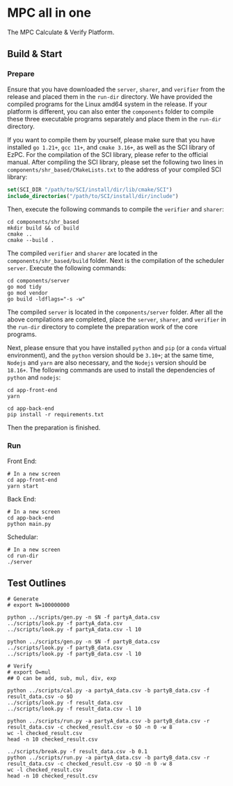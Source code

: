 # MPC all in one

The MPC Calculate & Verify Platform.

## Build & Start

### Prepare

Ensure that you have downloaded the `server`, `sharer`, and `verifier` from the release and placed them in the `run-dir` directory. We have provided the compiled programs for the Linux amd64 system in the release. If your platform is different, you can also enter the `components` folder to compile these three executable programs separately and place them in the `run-dir` directory.

If you want to compile them by yourself, please make sure that you have installed `go 1.21+`, `gcc 11+`, and `cmake 3.16+`, as well as the SCI library of EzPC. For the compilation of the SCI library, please refer to the official manual. After compiling the SCI library, please set the following two lines in `components/shr_based/CMakeLists.txt` to the address of your compiled SCI library:
```cmake
set(SCI_DIR "/path/to/SCI/install/dir/lib/cmake/SCI")
include_directories("/path/to/SCI/install/dir/include")
```
Then, execute the following commands to compile the `verifier` and `sharer`:
```shell
cd components/shr_based
mkdir build && cd build
cmake ..
cmake --build .
```
The compiled `verifier` and `sharer` are located in the `components/shr_based/build` folder. Next is the compilation of the scheduler `server`. Execute the following commands:
```shell
cd components/server
go mod tidy
go mod vendor
go build -ldflags="-s -w"
```
The compiled `server` is located in the `components/server` folder. After all the above compilations are completed, place the `server`, `sharer`, and `verifier` in the `run-dir` directory to complete the preparation work of the core programs.

Next, please ensure that you have installed `python` and `pip` (or a `conda` virtual environment), and the `python` version should be `3.10+`; at the same time, `Nodejs` and `yarn` are also necessary, and the `Nodejs` version should be `18.16+`. The following commands are used to install the dependencies of `python` and `nodejs`:
```shell
cd app-front-end
yarn

cd app-back-end
pip install -r requirements.txt
```
Then the preparation is finished.

### Run

Front End:

```shell
# In a new screen
cd app-front-end
yarn start
```

Back End:

```shell
# In a new screen
cd app-back-end
python main.py
```

Schedular:

```shell
# In a new screen
cd run-dir
./server
```

## Test Outlines

```shell
# Generate
# export N=100000000

python ../scripts/gen.py -n $N -f partyA_data.csv
../scripts/look.py -f partyA_data.csv
../scripts/look.py -f partyA_data.csv -l 10

python ../scripts/gen.py -n $N -f partyB_data.csv
../scripts/look.py -f partyB_data.csv
../scripts/look.py -f partyB_data.csv -l 10

# Verify
# export O=mul
## O can be add, sub, mul, div, exp

python ../scripts/cal.py -a partyA_data.csv -b partyB_data.csv -f result_data.csv -o $O
../scripts/look.py -f result_data.csv
../scripts/look.py -f result_data.csv -l 10

python ../scripts/run.py -a partyA_data.csv -b partyB_data.csv -r result_data.csv -c checked_result.csv -o $O -n 0 -w 8
wc -l checked_result.csv
head -n 10 checked_result.csv

../scripts/break.py -f result_data.csv -b 0.1
python ../scripts/run.py -a partyA_data.csv -b partyB_data.csv -r result_data.csv -c checked_result.csv -o $O -n 0 -w 8
wc -l checked_result.csv
head -n 10 checked_result.csv
```
